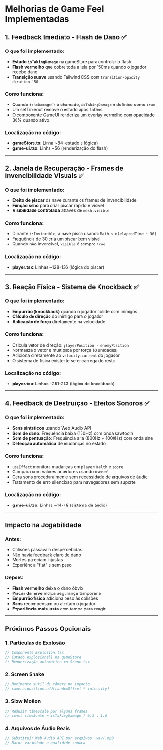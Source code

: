 # Melhorias de Game Feel Implementadas

## 1. Feedback Imediato - Flash de Dano ✅

### O que foi implementado:
- **Estado `isTakingDamage`** na gameStore para controlar o flash
- **Flash vermelho** que cobre toda a tela por 150ms quando o jogador recebe dano
- **Transição suave** usando Tailwind CSS com `transition-opacity duration-150`

### Como funciona:
- Quando `takeDamage()` é chamado, `isTakingDamage` é definido como `true`
- Um setTimeout remove o estado após 150ms
- O componente GameUI renderiza um overlay vermelho com opacidade 30% quando ativo

### Localização no código:
- **gameStore.ts**: Linha ~84 (estado e lógica)
- **game-ui.tsx**: Linha ~56 (renderização do flash)

---

## 2. Janela de Recuperação - Frames de Invencibilidade Visuais ✅

### O que foi implementado:
- **Efeito de piscar** da nave durante os frames de invencibilidade
- **Função seno** para criar piscar rápido e visível
- **Visibilidade controlada** através de `mesh.visible`

### Como funciona:
- Durante `isInvincible`, a nave pisca usando `Math.sin(elapsedTime * 30)`
- Frequência de 30 cria um piscar bem visível
- Quando não invencível, `visible` é sempre `true`

### Localização no código:
- **player.tsx**: Linhas ~128-136 (lógica do piscar)

---

## 3. Reação Física - Sistema de Knockback ✅

### O que foi implementado:
- **Empurrão (knockback)** quando o jogador colide com inimigos
- **Cálculo de direção** do inimigo para o jogador
- **Aplicação de força** diretamente na velocidade

### Como funciona:
- Calcula vetor de direção: `playerPosition - enemyPosition`
- Normaliza o vetor e multiplica por força (8 unidades)
- Adiciona diretamente ao `velocity.current` do jogador
- O sistema de física existente se encarrega do resto

### Localização no código:
- **player.tsx**: Linhas ~251-263 (lógica de knockback)

---

## 4. Feedback de Destruição - Efeitos Sonoros ✅

### O que foi implementado:
- **Sons sintéticos** usando Web Audio API
- **Som de dano**: Frequência baixa (150Hz) com onda sawtooth
- **Som de pontuação**: Frequência alta (800Hz + 1000Hz) com onda sine
- **Detecção automática** de mudanças no estado

### Como funciona:
- `useEffect` monitora mudanças em `playerHealth` e `score`
- Compara com valores anteriores usando `useRef`
- Gera sons proceduralmente sem necessidade de arquivos de áudio
- Tratamento de erro silencioso para navegadores sem suporte

### Localização no código:
- **game-ui.tsx**: Linhas ~14-48 (sistema de áudio)

---

## Impacto na Jogabilidade

### Antes:
- Colisões passavam despercebidas
- Não havia feedback claro de dano
- Mortes pareciam injustas
- Experiência "flat" e sem peso

### Depois:
- **Flash vermelho** deixa o dano óbvio
- **Piscar da nave** indica segurança temporária
- **Empurrão físico** adiciona peso às colisões
- **Sons** recompensam ou alertam o jogador
- **Experiência mais justa** com tempo para reagir

---

## Próximos Passos Opcionais

### 1. Partículas de Explosão
```typescript
// Componente Explosion.tsx
// Estado explosions[] na gameStore
// Renderização automática no Scene.tsx
```

### 2. Screen Shake
```typescript
// Movimento sutil da câmera no impacto
// camera.position.add(randomOffset * intensity)
```

### 3. Slow Motion
```typescript
// Reduzir timeScale por alguns frames
// const timeScale = isTakingDamage ? 0.3 : 1.0
```

### 4. Arquivos de Áudio Reais
```typescript
// Substituir Web Audio API por arquivos .wav/.mp3
// Maior variedade e qualidade sonora
```
